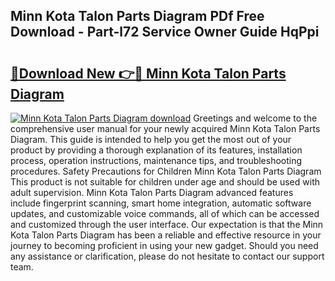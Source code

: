 ## Minn Kota Talon Parts Diagram PDf Free Download - Part-l72 Service Owner Guide HqPpi

# <h2><a href="http://dfqzs6.blite.top/?on=Minn+Kota+Talon+Parts+Diagram">🔗Download New 👉🔴 Minn Kota Talon Parts Diagram</a></h2>

[![Minn Kota Talon Parts Diagram download](https://i.imgur.com/lujVjoI.png)](http://dfqzs6.blite.top/?on=Minn+Kota+Talon+Parts+Diagram)
Greetings and welcome to the comprehensive user manual for your newly acquired Minn Kota Talon Parts Diagram. This guide is intended to help you get the most out of your product by providing a thorough explanation of its features, installation process, operation instructions, maintenance tips, and troubleshooting procedures. Safety Precautions for Children Minn Kota Talon Parts Diagram This product is not suitable for children under age and should be used with adult supervision. Minn Kota Talon Parts Diagram advanced features include fingerprint scanning, smart home integration, automatic software updates, and customizable voice commands, all of which can be accessed and customized through the user interface. Our expectation is that the Minn Kota Talon Parts Diagram has been a reliable and effective resource in your journey to becoming proficient in using your new gadget. Should you need any assistance or clarification, please do not hesitate to contact our support team.
